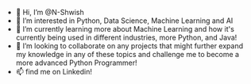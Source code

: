 - 👋 Hi, I’m @N-Shwish
- 👀 I’m interested in Python, Data Science, Machine Learning and AI
- 🌱 I’m currently learning more about Machine Learning and how it's currently being used in different industries, more Python, and Java!
- 💞️ I’m looking to collaborate on any projects that might further expand my knowledge in any of these topics and challenge me to become a more advanced Python Programmer!
- 📫 find me on Linkedin!

<!---
N-Shwish/N-Shwish is a ✨ special ✨ repository because its `README.md` (this file) appears on your GitHub profile.
You can click the Preview link to take a look at your changes.
--->
